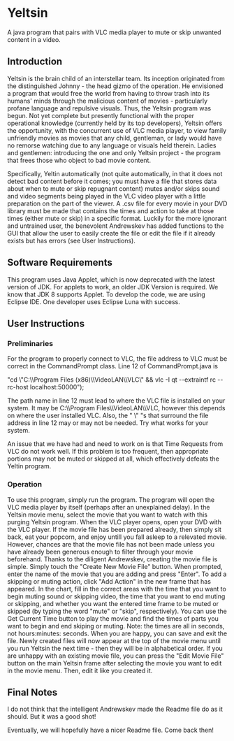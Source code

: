 # Yeltsin
A java program that pairs with VLC media player to mute or skip unwanted content in a video.

## Introduction

  Yeltsin is the brain child of an interstellar team. Its inception originated from the distinguished Johnny - the head gizmo of the operation. He envisioned a program that
would free the world from having to throw trash into its humans' minds through the malicious content of movies - particularly profane language and repulsive visuals. 
Thus, the Yeltsin program was begun. Not yet complete but presently functional with the proper operational knowledge (currently held by its top developers), Yeltsin 
offers the opportunity, with the concurrent use of VLC media player, to view family unfriendly movies as movies that any child, gentleman, or lady would have no remorse watching due to any language or visuals held therein. Ladies and gentlemen: introducing the one and only Yeltsin project - the program that frees those who object to bad movie content.

   Specifically, Yeltin automatically (not quite automatically, in that it does not detect bad content before it comes; you must have a file that stores data about when
to mute or skip repugnant content) mutes and/or skips sound and video segments being played in the VLC video player with a little preparation on the part of the viewer.
A .csv file for every movie in your DVD library must be made that contains the times and action to take at those times (either mute or skip) in a specific format. Luckily
for the more ignorant and untrained user, the benevolent Andrewskev has added functions to the GUI that allow the user to easily create the file or edit the file if it 
already exists but has errors (see User Instructions).

## Software Requirements

This program uses Java Applet, which is now deprecated with the latest version of JDK. For applets to work, an older JDK Version is required. We know that JDK 8 supports Applet. To develop the code, we are using Eclipse IDE. One developer uses Eclipse Luna with success.

## User Instructions

### Preliminaries
  For the program to properly connect to VLC, the file address to VLC must be correct in the CommandPrompt class. Line 12 of CommandPrompt.java is 		
  
  "cd \\"C:\\\Program Files (x86)\\\VideoLAN\\\VLC\\\" && vlc -I qt --extraintf rc --rc-host localhost:50000");   
  
  The path name in line 12 must lead to where the VLC file is installed on your system. It may be C:\\\Program Files\\\VideoLAN\\\VLC, however this depends on where the user installed VLC. Also, the "  \\"   "s that surround the file address in line 12 may or may not be needed. Try what works for your system.
  
  
  
 An issue that we have had and need to work on is that Time Requests from VLC do not work well. If this problem is too frequent, then appropriate portions may not be muted or skipped at all, which effectively defeats the Yeltin program.
 
 ### Operation
  To use this  program, simply run the program. The program will open the VLC media player by itself (perhaps after an unexplained delay). In the Yeltsin movie
menu, select the movie that you want to watch with this purging Yeltsin program. When the VLC player opens, open your DVD with the VLC player. If the movie file has been
prepared already, then simply sit back, eat your popcorn, and enjoy untill you fall asleep to a relevated movie. However, chances are that the movie file has not been
made unless you have already been generous enough to filter through your movie beforehand. Thanks to the diligent Andrewskev, creating the movie file is simple. Simply
touch the "Create New Movie File" button. When prompted, enter the name of the movie that you are adding and press "Enter". To add a skipping or muting action, click "Add
Action" in the new frame that has appeared. In the chart, fill in the correct areas with the time that you want to begin muting sound or skipping video, the time that you
want to end muting or skipping, and whether you want the entered time frame to be muted or skipped (by typing the word "mute" or "skip", respectively). You can use the 
Get Current Time button to play the movie and find the times of parts you want to begin and end skiping or muting. Note: the times are all in seconds, not hours:minutes:
seconds. When you are happy, you can save and exit the file. Newly created files will now appear at the top of the movie menu until you run Yeltsin the next time - then
they will be in alphabetical order. If you are unhappy with an existing movie file, you can press the "Edit Movie File" button on the main Yeltsin frame after selecting
the movie you want to edit in the movie menu. Then, edit it like you created it.

## Final Notes
I do not think that the intelligent Andrewskev made the Readme file do as it should. But it was a good shot!

Eventually, we will hopefully have a nicer Readme file. Come back then!
